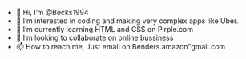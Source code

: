 - 👋 Hi, I’m @Becks1994
- 👀 I’m interested in coding and making very complex apps like Uber.
- 🌱 I’m currently learning HTML and CSS on Pirple.com
- 💞️ I’m looking to collaborate on online bussiness
- 📫 How to reach me, Just email on Benders.amazon"gmail.com

<!---
Becks1994/Becks1994 is a ✨ special ✨ repository because its `README.md` (this file) appears on your GitHub profile.
You can click the Preview link to take a look at your changes.
--->
